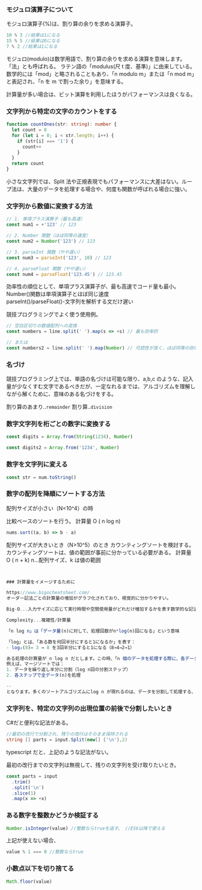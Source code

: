 ### モジュロ演算子について

モジュロ演算子(%)は、割り算の余りを求める演算子。

```typescript
10 % 3 //結果は1になる
15 % 5 //結果は0になる
7 % 2 //結果は1になる
```

モジュロ(modulo)は数学用語で、割り算の余りを求める演算を意味します。「法」とも呼ばれる。
ラテン語の「modulus(尺 t 度、基準)」に由来している。数学的には「mod」と略されることもあり、「n modulo m」または「n mod m」と表記され、「n を m で割った余り」を意味する。

計算量が多い場合は、ビット演算を利用したほうがパフォーマンスは良くなる。

### 文字列から特定の文字のカウントをする

```typescript
function countOnes(str: string): number {
  let count = 0
  for (let i = 0; i < str.length; i++) {
    if (str[i] === '1') {
      count++
    }
  }
  return count
}
```

小さな文字列では、Split 法や正規表現でもパフォーマンスに大差はない。ループ法は、大量のデータを処理する場合や、何度も関数が呼ばれる場合に強い。

### 文字列から数値に変換する方法

```typescript
// 1. 単項プラス演算子（最も高速）
const num1 = +'123' // 123

// 2. Number 関数（ほぼ同等の速度）
const num2 = Number('123') // 123

// 3. parseInt 関数（やや遅い）
const num3 = parseInt('123', 10) // 123

// 4. parseFloat 関数（やや遅い）
const num4 = parseFloat('123.45') // 123.45
```

効率性の順位として、単項プラス演算子が、最も高速でコード量も最小。  
Number()関数は単項演算子とほぼ同じ速度  
parseInt()/parseFloat()-文字列を解析する文だけ遅い

競技プログラミングでよく使う使用例。

```typescript
// 空白区切りの数値配列への変換
const numbers = line.split(' ').map(s => +s) // 最も効率的

// または
const numbers2 = line.split(' ').map(Number) // 可読性が高く、ほぼ同等の効率性
```

### 名づけ

競技プログラミング上では、単語の名づけは可能な限り、a,b,c のような、記入量が少なくすむ文字であるべきだが、一定なれるまでは、アルゴリズムを理解しながら解くために、意味のある名づけをする。

割り算のあまり..`remainder`
割り算..`division`

### 数字文字列を桁ごとの数字に変換する

```typescript
const digits = Array.from(String(1234), Number)

const digits2 = Array.from('1234', Number)
```

### 数字を文字列に変える

```typescript
const str = num.toString()
```

### 数字の配列を降順にソートする方法

配列サイズが小さい（N<10^4）の時

比較ベースのソートを行う。
計算量 O ( n log n)

```typescript
nums.sort((a, b) => b - a)
```

配列サイズが大きいとき（N>10^5）のとき
カウンティングソートを検討する。  
カウンティングソートは、値の範囲が事前に分かっている必要がある。
計算量 O ( n + k) n...配列サイズ、k は値の範囲

```typescript


### 計算量をイメージするために

https://www.bigocheatsheet.com/
オーダー記法ごとの計算量の増加がグラフ化されており、視覚的に分かりやすい。

Big-O...入力サイズに応じて実行時間や空間使用量がどれだけ増加するかを表す数学的な記法

Complexity...複雑性/計算量

「n log n」は「データ量(n)に対して、処理回数がn*log(n)回になる」という意味

「log」とは、「ある数を何回半分にすると1になるか」を表す：
- log₂(8)= 3 → 8 を3回半分にすると1になる（8→4→2→1）

ある処理の計算量が n log n だとします。この時、「n 個のデータを処理する際に、各データに対して、約log(n)回の操作が比兆」と考えれる。
例えば、マージソートでは：
1. データを繰り返し半分に分割（log n回の分割ステップ）
2. 各ステップで全データ(n)を処理

--
となります。多くのソートアルゴリズムにlog n が現れるのは、データを分割して処理する、という方法に由来します。
```

### 文字列を、特定の文字列の出現位置の前後で分割したいとき

C#だと便利な記法がある。

```csharp
//最初の改行で分割され、残りの改行はそのまま保持される
string [] parts = input.Split(new[] {'\n'},2)

```

typescript だと、上記のような記法がない。

最初の改行までの文字列は無視して、残りの文字列を受け取りたいとき。

```typescript
const parts = input
  .trim()
  .split('\n')
  .slice(1)
  .map(x => +x)
```

### ある数字を整数かどうか検証する

```typescript
Number.isInteger(value) //整数ならtrueを返す。 //ES6以降で使える
```

上記が使えない場合、

```typescript
value % 1 === 0 //整数ならtrue
```

### 小数点以下を切り捨てる

```typescript
Math.floor(value)
```
